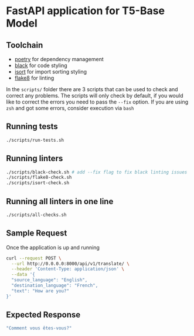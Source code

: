 # FastAPI application for T5-Base Model

## Toolchain

* [poetry](https://python-poetry.org/) for dependency management
* [black](https://github.com/psf/black) for code styling
* [isort](https://pycqa.github.io/isort/) for import sorting styling
* [flake8](https://flake8.pycqa.org/en/latest/) for linting

In the `scripts/` folder there are 3 scripts that can be used to check and correct any
problems. The scripts will only check by default, if you would
like to correct the errors you need to pass the `--fix` option. If you are using `zsh`
and got some errors, consider execution via `bash`

## Running tests

```bash
./scripts/run-tests.sh
```

## Running linters

```bash
./scripts/black-check.sh # add --fix flag to fix black linting issues
./scripts/flake8-check.sh
./scripts/isort-check.sh
```

## Running all linters in one line

```bash
./scripts/all-checks.sh
```

## Sample Request

Once the application is up and running

```bash
curl --request POST \
  --url http://0.0.0.0:8000/api/v1/translate/ \
  --header 'Content-Type: application/json' \
  --data '{
  "source_language": "English",
  "destination_language": "French",
  "text": "How are you?"
}'
```

## Expected Response

```bash
"Comment vous êtes-vous?"
```
